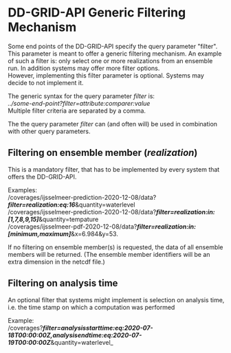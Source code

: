 # DD-GRID-API Generic Filtering Mechanism

Some end points of the DD-GRID-API specify the query parameter "filter". This parameter is meant to offer a generic filtering mechanism. An example of such a filter is: only select one or more realizations from an ensemble run. In addition systems may offer more filter options.  
However, implementing this filter parameter is optional. Systems may decide to not implement it.

The generic syntax for the query parameter _filter_ is:  
_../some-end-point?filter=attribute:comparer:value_  
Multiple filter criteria are separated by a comma.

The the query parameter _filter_ can (and often will) be used in combination with other query parameters.

## Filtering on ensemble member (_realization_)

This is a mandatory filter, that has to be implemented by every system that offers the DD-GRID-API.

Examples:  
/coverages/ijsselmeer-prediction-2020-12-08/data?___filter=realization:eq:16___&quantity=waterlevel  
/coverages/ijsselmeer-prediction-2020-12-08/data?___filter=realization:in:[1,7,8,9,15]___&quantity=tempature  
/coverages/ijsselmeer-pdf-2020-12-08/data?___filter=realization:in:[minimum,maximum]___&x=6.984&y=53.  

If no filtering on ensemble member(s) is requested, the data of all ensemble members will be returned. (The ensemble member identifiers will be an extra dimension in the netcdf file.)

## Filtering on analysis time

An optional filter that systems might implement is selection on analysis time, i.e. the time stamp on which a computation was performed

Example:  
/coverages?___filter=analysisstarttime:eq:2020-07-18T00:00:00Z,analysisendtime:eq:2020-07-19T00:00:00Z___&quantity=waterlevel_
